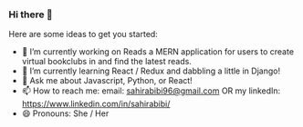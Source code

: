 ### Hi there 👋


Here are some ideas to get you started:

- 🔭 I’m currently working on Reads a MERN application for users to create virtual bookclubs in and find the latest reads.
- 🌱 I’m currently learning React / Redux and dabbling a little in Django! 
- 💬 Ask me about Javascript, Python, or React! 
- 📫 How to reach me: email: sahirabibi96@gmail.com OR my linkedIn: https://www.linkedin.com/in/sahirabibi/
- 😄 Pronouns: She / Her

